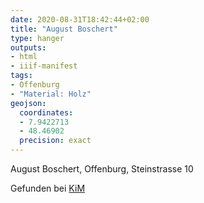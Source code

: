 ```yaml
---
date: 2020-08-31T18:42:44+02:00
title: "August Boschert"
type: hanger
outputs:
- html
- iiif-manifest
tags:
- Offenburg
- "Material: Holz"
geojson:
  coordinates:
  - 7.9422713
  - 48.46902
  precision: exact
---
```

August Boschert, Offenburg, Steinstrasse 10

<div class="source">Gefunden bei <a href="https://www.neue-arbeit-brockensammlung.de/geschaefte/zweigstelle-kim/">KiM</a></div>
